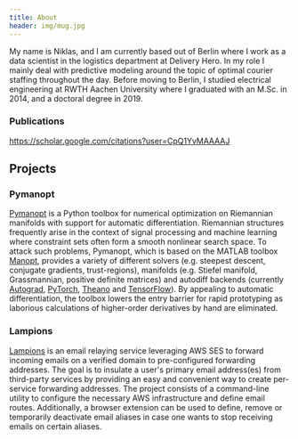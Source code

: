 ```yaml
---
title: About
header: img/mug.jpg
---
```


My name is Niklas, and I am currently based out of Berlin where I work as a
data scientist in the logistics department at Delivery Hero.
In my role I mainly deal with predictive modeling around the topic of optimal
courier staffing throughout the day.
Before moving to Berlin, I studied electrical engineering at RWTH Aachen
University where I graduated with an M.Sc. in 2014, and a doctoral degree in
2019.

### Publications

<https://scholar.google.com/citations?user=CpQ1YvMAAAAJ>

## Projects

### Pymanopt

[Pymanopt](https://www.pymanopt.org) is a Python toolbox for numerical
optimization on Riemannian manifolds with support for automatic
differentiation.
Riemannian structures frequently arise in the context of signal processing and
machine learning where constraint sets often form a smooth nonlinear search
space.
To attack such problems, Pymanopt, which is based on the MATLAB toolbox
[Manopt](https://www.manopt.org/), provides a variety of different solvers
(e.g. steepest descent, conjugate gradients, trust-regions), manifolds (e.g.
Stiefel manifold, Grassmannian, positive definite matrices) and
autodiff backends (currently [Autograd](https://github.com/HIPS/autograd),
[PyTorch](https://pytorch.org/),
[Theano](http://www.deeplearning.net/software/theano/) and
[TensorFlow](https://www.tensorflow.org/)).
By appealing to automatic differentiation, the toolbox lowers the entry barrier
for rapid prototyping as laborious calculations of higher-order derivatives by
hand are eliminated.

### Lampions

[Lampions](https://github.com/lampions) is an email relaying service leveraging
AWS SES to forward incoming emails on a verified domain to pre-configured
forwarding addresses.
The goal is to insulate a user's primary email address(es) from third-party
services by providing an easy and convenient way to create per-service
forwarding addresses.
The project consists of a command-line utility to configure the necessary AWS
infrastructure and define email routes.
Additionally, a browser extension can be used to define, remove or temporarily
deactivate email aliases in case one wants to stop receiving emails on certain
aliases.
